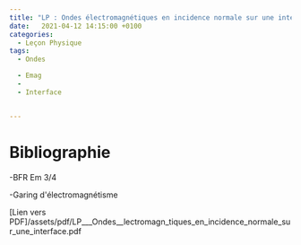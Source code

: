 ```yaml
---
title: "LP : Ondes électromagnétiques en incidence normale sur une interface"
date:   2021-04-12 14:15:00 +0100
categories:
  - Leçon Physique
tags:
  - Ondes

  - Emag
  - 
  - Interface


---
```


# Bibliographie
-BFR Em 3/4

-Garing d'électromagnétisme

[Lien vers PDF]/assets/pdf/LP___Ondes__lectromagn_tiques_en_incidence_normale_sur_une_interface.pdf

